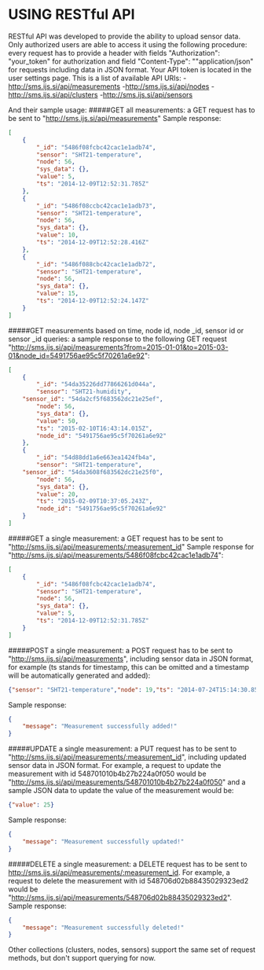 USING RESTful API
==========================

RESTful API was developed to provide the ability to upload sensor data. Only authorized users are able to access it using the following procedure: every request has to provide a header with fields "Authorization": "your_token" for authorization and field "Content-Type": ""application/json" for requests including data in JSON format. Your API token is located in the user settings page.
This is a list of available API URIs:
-http://sms.ijs.si/api/measurements
-http://sms.ijs.si/api/nodes
-http://sms.ijs.si/api/clusters
-http://sms.ijs.si/api/sensors

And their sample usage:
#####GET all measurements:
a GET request has to be sent to "http://sms.ijs.si/api/measurements"
Sample response:
```json
[
    {
        "_id": "5486f08fcbc42cac1e1adb74",
        "sensor": "SHT21-temperature",
        "node": 56,
        "sys_data": {},
        "value": 5,
        "ts": "2014-12-09T12:52:31.785Z"
    },
    {
        "_id": "5486f08ccbc42cac1e1adb73",
        "sensor": "SHT21-temperature",
        "node": 56,
        "sys_data": {},
        "value": 10,
        "ts": "2014-12-09T12:52:28.416Z"
    },
    {
        "_id": "5486f088cbc42cac1e1adb72",
        "sensor": "SHT21-temperature",
        "node": 56,
        "sys_data": {},
        "value": 15,
        "ts": "2014-12-09T12:52:24.147Z"
    }
]
```
#####GET measurements based on time, node id, node _id, sensor id or sensor _id queries:
a sample response to the following GET request "http://sms.ijs.si/api/measurements?from=2015-01-01&to=2015-03-01&node_id=5491756ae95c5f70261a6e92":
```json
[
    {
        "_id": "54da35226dd77866261d044a",
        "sensor": "SHT21-humidity",
	"sensor_id": "54da2cf5f683562dc21e25ef",
        "node": 56,
        "sys_data": {},
        "value": 50,
        "ts": "2015-02-10T16:43:14.015Z",
        "node_id": "5491756ae95c5f70261a6e92"
    },
    {
        "_id": "54d88dd1a6e663ea1424fb4a",
        "sensor": "SHT21-temperature",
	"sensor_id": "54da3608f683562dc21e25f0",
        "node": 56,
        "sys_data": {},
        "value": 20,
        "ts": "2015-02-09T10:37:05.243Z",
        "node_id": "5491756ae95c5f70261a6e92"
    }
]
```
#####GET a single measurement:
a GET request has to be sent to "http://sms.ijs.si/api/measurements/:measurement_id" Sample response for "http://sms.ijs.si/api/measurements/5486f08fcbc42cac1e1adb74":
```json
[
    {
        "_id": "5486f08fcbc42cac1e1adb74",
        "sensor": "SHT21-temperature",
        "node": 56,
        "sys_data": {},
        "value": 5,
        "ts": "2014-12-09T12:52:31.785Z"
    }
]
```
#####POST a single measurement:
a POST request has to be sent to "http://sms.ijs.si/api/measurements", including sensor data in JSON format, for example (ts stands for timestamp, this can be omitted and a timestamp will be automatically generated and added):
```json
{"sensor": "SHT21-temperature","node": 19,"ts": "2014-07-24T15:14:30.850Z","sys_data": {},"value": 25}
```
Sample response:
```json
{
    "message": "Measurement successfully added!"
}
```
#####UPDATE a single measurement:
a PUT request has to be sent to "http://sms.ijs.si/api/measurements/:measurement_id", including updated sensor data in JSON format. For example, a request to update the measurement with id 548701010b4b27b224a0f050 would be "http://sms.ijs.si/api/measurements/548701010b4b27b224a0f050" and a sample JSON data to update the value of the measurement would be:
```json
{"value": 25}
```
Sample response:
```json
{
    "message": "Measurement successfully updated!"
}
```
#####DELETE a single measurement:
a DELETE request has to be sent to http://sms.ijs.si/api/measurements/:measurement_id. For example, a request to delete the measurement with id 548706d02b88435029323ed2 would be "http://sms.ijs.si/api/measurements/548706d02b88435029323ed2". Sample response:
```json
{
    "message": "Measurement successfully deleted!"
}
```

Other collections (clusters, nodes, sensors) support the same set of request methods, but don't support querying for now.
